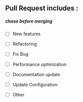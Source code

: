 ## Pull Request includes :

##### chose before merging

- [ ] New features
- [ ] Refactoring
- [ ] Fix Bug
- [ ] Performance optimization
- [ ] Documentation update
- [ ] Update Configuration
- [ ] Other


